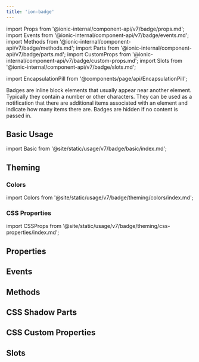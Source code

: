 ```yaml
---
title: 'ion-badge'
---
```


import Props from '@ionic-internal/component-api/v7/badge/props.md';
import Events from '@ionic-internal/component-api/v7/badge/events.md';
import Methods from '@ionic-internal/component-api/v7/badge/methods.md';
import Parts from '@ionic-internal/component-api/v7/badge/parts.md';
import CustomProps from '@ionic-internal/component-api/v7/badge/custom-props.md';
import Slots from '@ionic-internal/component-api/v7/badge/slots.md';

<head>
  <title>ion-badge: iOS & Android App Notification Badge Icons</title>
  <meta
    name="description"
    content="Badges are inline block elements that appear near other elements on iOS & Android apps—use ion-badges as notifications that indicate how many items there are."
  />
</head>

import EncapsulationPill from '@components/page/api/EncapsulationPill';

<EncapsulationPill type="shadow" />

Badges are inline block elements that usually appear near another element. Typically they contain a number or other characters. They can be used as a notification that there are additional items associated with an element and indicate how many items there are. Badges are hidden if no content is passed in.

## Basic Usage

import Basic from '@site/static/usage/v7/badge/basic/index.md';

<Basic />

## Theming

### Colors

import Colors from '@site/static/usage/v7/badge/theming/colors/index.md';

<Colors />

### CSS Properties

import CSSProps from '@site/static/usage/v7/badge/theming/css-properties/index.md';

<CSSProps />

## Properties

<Props />

## Events

<Events />

## Methods

<Methods />

## CSS Shadow Parts

<Parts />

## CSS Custom Properties

<CustomProps />

## Slots

<Slots />
